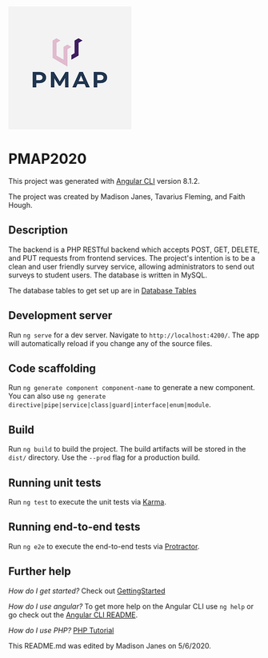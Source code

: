 ![PMAP LOGO](/src/assets/logo.png)
# PMAP2020

This project was generated with [Angular CLI](https://github.com/angular/angular-cli) version 8.1.2.

The project was created by Madison Janes, Tavarius Fleming, and Faith Hough.

## Description

The backend is a PHP RESTful backend which accepts POST, GET, DELETE, and PUT
requests from frontend services. The project's intention is to be a clean
and user friendly survey service, allowing administrators to send out surveys
to student users. The database is written in MySQL.

The database tables to get set up are in [Database Tables](backend/api/pmap_database.sql)

## Development server

Run `ng serve` for a dev server. Navigate to `http://localhost:4200/`. The app will automatically reload if you change any of the source files.

## Code scaffolding

Run `ng generate component component-name` to generate a new component. You can also use `ng generate directive|pipe|service|class|guard|interface|enum|module`.

## Build

Run `ng build` to build the project. The build artifacts will be stored in the `dist/` directory. Use the `--prod` flag for a production build.

## Running unit tests

Run `ng test` to execute the unit tests via [Karma](https://karma-runner.github.io).

## Running end-to-end tests

Run `ng e2e` to execute the end-to-end tests via [Protractor](http://www.protractortest.org/).

## Further help

*How do I get started?*
   Check out [GettingStarted](/GettingStarted.md)

*How do I use angular?*
To get more help on the Angular CLI use `ng help` or go check out the [Angular CLI README](https://github.com/angular/angular-cli/blob/master/README.md).

*How do I use PHP?*
[PHP Tutorial](https://www.w3schools.com/php/)

This README.md was edited by Madison Janes on 5/6/2020.
